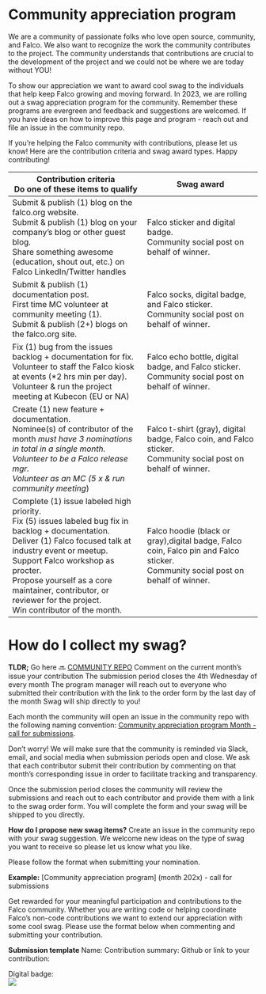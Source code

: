 # Community appreciation program

We are a community of passionate folks who love open source, community, and Falco. We also want to recognize the work the community contributes to the project. The community understands that contributions are crucial to the development of the project and we could not be where we are today without YOU! 

To show our appreciation we want to award cool swag to the individuals that help keep Falco growing and moving forward. In 2023, we are rolling out a swag appreciation program for the community. Remember these programs are evergreen and feedback and suggestions are welcomed. If you have ideas on how to improve this page and program - reach out and file an issue in the community repo. 

If you’re helping the Falco community with contributions, please let us know!  Here are the contribution criteria and swag award types. Happy contributing! 



| Contribution criteria <br>Do one of these items to qualify                                                                                                                                                               | Swag award                                                                      |
| ------------------------------------------------------------------------------------------------------------------------------------------------------------------------------------------------------------------------ | ------------------------------------------------------------------------------- |
| Submit & publish (1) blog on the falco.org website. <br>Submit & publish (1) blog on your company’s blog or other guest blog. <br>Share something awesome (education, shout out, etc.) on Falco LinkedIn/Twitter handles | Falco sticker and digital badge. <br>Community social post on behalf of winner. |
Submit & publish (1) documentation post. <br>First time MC volunteer at community meeting (1).<br>Submit & publish (2+) blogs on the falco.org site. |Falco socks, digital badge, and Falco sticker.<br>Community social post on behalf of winner.|
Fix (1) bug from the issues backlog + documentation for fix. <br>Volunteer to staff the Falco kiosk at events (*2 hrs min per day). <br>Volunteer & run the project meeting at Kubecon (EU or NA)|Falco echo bottle, digital badge, and Falco sticker.<br>Community social post on behalf of winner.|
Create (1) new feature + documentation. <br>Nominee(s) of contributor of the month *must have 3 nominations in total in a single month. <br>Volunteer to be a Falco release mgr.<br>Volunteer as an MC (5 x & run community meeting*)|Falco t-shirt (gray), digital badge, Falco coin, and Falco sticker. <br>Community social post on behalf of winner.|
Complete (1) issue labeled high priority. <br>Fix (5) issues labeled bug fix in backlog + documentation. <br>Deliver (1) Falco focused talk at industry event or meetup. <br>Support Falco workshop as procter. <br>Propose yourself as a core maintainer, contributor, or reviewer for the project. <br>Win contributor of the month. |Falco hoodie (black or gray),digital badge, Falco coin, Falco pin and Falco sticker. <br>Community social post on behalf of winner.




# How do I collect my swag? 
**TLDR;**
Go here 🔜 [COMMUNITY REPO](https://github.com/falcosecurity/community/issues)
Comment on the current month’s issue your contribution 
The submission period closes the 4th Wednesday of every month 
The program manager will reach out to everyone who submitted their contribution with the link to the order form by the last day of the month
Swag will ship directly to you! 

Each month the community will open an issue in the community repo with the following naming convention: [Community appreciation program Month - call for submissions](https://github.com/falcosecurity/community/issues/177). 

Don’t worry! We will make sure that the community is reminded via Slack, email, and social media when submission periods open and close.  We ask that each contributor submit their contribution by commenting on that month’s corresponding issue in order to facilitate tracking and transparency.

Once the submission period closes the community will review the submissions and reach out to each contributor and provide them with a link to the swag order form. You will complete the form and your swag will be shipped to you directly. 

**How do I propose new swag items?**
Create an issue in the community repo with your swag suggestion. We welcome new ideas on the type of swag you want to receive so please let us know what you like. 

Please follow the format when submitting your nomination. 

**Example:**
[Community appreciation program]  (month 202x) - call for submissions

Get rewarded for your meaningful participation and contributions to the Falco community. Whether you are writing code or helping coordinate Falco’s non-code contributions we want to extend our appreciation with some cool swag. Please use the format below when commenting and submitting your contribution. 

**Submission template**
Name: 
Contribution summary: 
Github or link to your contribution:

Digital badge:<br>![](https://i.imgur.com/woFulUL.png)



